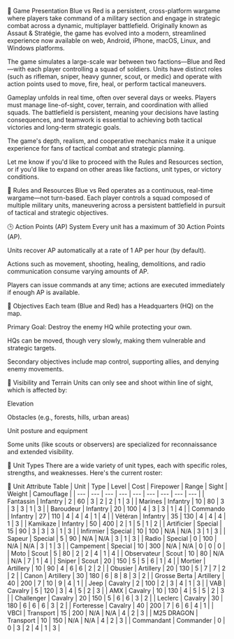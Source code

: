 🧠 Game Presentation
Blue vs Red is a persistent, cross-platform wargame where players take command of a military section and engage in strategic combat across a dynamic, multiplayer battlefield. Originally known as Assaut & Stratégie, the game has evolved into a modern, streamlined experience now available on web, Android, iPhone, macOS, Linux, and Windows platforms.

The game simulates a large-scale war between two factions—Blue and Red—with each player controlling a squad of soldiers. Units have distinct roles (such as rifleman, sniper, heavy gunner, scout, or medic) and operate with action points used to move, fire, heal, or perform tactical maneuvers.

Gameplay unfolds in real time, often over several days or weeks. Players must manage line-of-sight, cover, terrain, and coordination with allied squads. The battlefield is persistent, meaning your decisions have lasting consequences, and teamwork is essential to achieving both tactical victories and long-term strategic goals.

The game's depth, realism, and cooperative mechanics make it a unique experience for fans of tactical combat and strategic planning.

Let me know if you'd like to proceed with the Rules and Resources section, or if you'd like to expand on other areas like factions, unit types, or victory conditions.



📘 Rules and Resources
Blue vs Red operates as a continuous, real-time wargame—not turn-based. Each player controls a squad composed of multiple military units, maneuvering across a persistent battlefield in pursuit of tactical and strategic objectives.

🕒 Action Points (AP) System
Every unit has a maximum of 30 Action Points (AP).

Units recover AP automatically at a rate of 1 AP per hour (by default).

Actions such as movement, shooting, healing, demolitions, and radio communication consume varying amounts of AP.

Players can issue commands at any time; actions are executed immediately if enough AP is available.

🎯 Objectives
Each team (Blue and Red) has a Headquarters (HQ) on the map.

Primary Goal: Destroy the enemy HQ while protecting your own.

HQs can be moved, though very slowly, making them vulnerable and strategic targets.

Secondary objectives include map control, supporting allies, and denying enemy movements.

🔭 Visibility and Terrain
Units can only see and shoot within line of sight, which is affected by:

Elevation

Obstacles (e.g., forests, hills, urban areas)

Unit posture and equipment

Some units (like scouts or observers) are specialized for reconnaissance and extended visibility.

💂 Unit Types
There are a wide variety of unit types, each with specific roles, strengths, and weaknesses. Here's the current roster:


🔰 Unit Attribute Table
| Unit | Type   | Level  | Cost   | Firepower | Range | Sight | Weight | Camouflage |
| --- | ---    | ---   | ---   | ---      | ---  | --- | ---    | ---        |
| Fantassin | Infantry | 2     | 60    | 3         | 2    | 2   | 1      | 3          |
| Marines | Infantry | 10    | 80    | 3         | 3    | 3   | 1      | 3          |
| Baroudeur | Infantry | 20    | 100   | 4         | 3    | 3   | 1      | 4          |
| Commando | Infantry | 27    | 110   | 4         | 4    | 4   | 1      | 4          |
| Vétéran | Infantry | 35    | 130   | 4         | 4    | 4   | 1      | 3          |
| Kamikaze | Infantry | 50    | 400   | 2         | 1    | 5   | 1      | 2          |
| Artificier | Special | 15    | 90    | 3         | 3    | 3   | 1      | 3          |
| Infirmier | Special | 10    | 100   | N/A       | N/A  | 3   | 1      | 3          |
| Sapeur | Special | 5     | 90    | N/A       | N/A  | 3   | 1      | 3          |
| Radio | Special | 0     | 100   | N/A       | N/A  | 3   | 1      | 3          |
| Campement | Special | 10    | 300   | N/A       | N/A  | 0   | 0      | 0          |
| Moto | Scout | 5     | 80    | 2         | 2    | 4   | 1      | 4          |
| Observateur | Scout | 10    | 80    | N/A       | N/A  | 7   | 1      | 4          |
| Sniper | Scout | 20    | 150   | 5         | 5    | 6   | 1      | 4          |
| Mortier | Artillery | 10    | 90    | 4         | 6    | 6   | 2      | 2          |
| Obusier | Artillery | 20    | 130   | 5         | 7    | 7   | 2      | 2          |
| Canon | Artillery | 30    | 180   | 6         | 8    | 8   | 3      | 2          |
| Grosse Berta | Artillery | 40    | 200   | 7         | 10   | 9   | 4      | 1          |
| Jeep | Cavalry | 2     | 100   | 2         | 3    | 4   | 1      | 3          |
| VAB | Cavalry | 5     | 120   | 3         | 4    | 5   | 2      | 3          |
| AMX | Cavalry | 10    | 130   | 4         | 5    | 5   | 2      | 3          |
| Challenger | Cavalry | 20    | 150   | 5         | 6    | 6   | 3      | 2          |
| Leclerc | Cavalry | 30    | 180   | 6         | 6    | 6   | 3      | 2          |
| Forteresse | Cavalry | 40    | 200   | 7         | 6    | 6   | 4      | 1          |
| VBCI | Transport | 15    | 200   | N/A       | N/A  | 4   | 2      | 3          |
| M25 DRAGON | Transport | 10    | 150   | N/A       | N/A  | 4   | 2      | 3          |
| Commandant | Commander | 0     | 0      | 3         | 2    | 4   | 1      | 3          |
